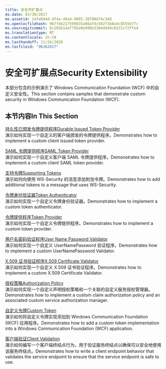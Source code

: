 ```yaml
---
title: 安全可扩展点
ms.date: 03/30/2017
ms.assetid: 2afe044d-df4a-49a4-9865-38700474c3dd
ms.openlocfilehash: 967fde21f599835a06af4c502f3b8a4c8555b77c
ms.sourcegitcommit: bc293b14af795e0e999e3304dd40c0222cf2ffe4
ms.translationtype: MT
ms.contentlocale: zh-CN
ms.lasthandoff: 11/26/2020
ms.locfileid: "96262627"
---
```

# <a name="security-extensibility"></a><span data-ttu-id="9977a-102">安全可扩展点</span><span class="sxs-lookup"><span data-stu-id="9977a-102">Security Extensibility</span></span>

<span data-ttu-id="9977a-103">本部分包含的示例演示了 Windows Communication Foundation (WCF) 中的自定义安全性。</span><span class="sxs-lookup"><span data-stu-id="9977a-103">This section contains samples that demonstrate custom security in Windows Communication Foundation (WCF).</span></span>  
  
## <a name="in-this-section"></a><span data-ttu-id="9977a-104">本节内容</span><span class="sxs-lookup"><span data-stu-id="9977a-104">In This Section</span></span>  

 [<span data-ttu-id="9977a-105">持久性已颁发令牌提供程序</span><span class="sxs-lookup"><span data-stu-id="9977a-105">Durable Issued Token Provider</span></span>](durable-issued-token-provider.md)  
 <span data-ttu-id="9977a-106">演示如何实现一个自定义的客户端颁发的令牌提供程序。</span><span class="sxs-lookup"><span data-stu-id="9977a-106">Demonstrates how to implement a custom client issued token provider.</span></span>  
  
 [<span data-ttu-id="9977a-107">SAML 令牌提供程序</span><span class="sxs-lookup"><span data-stu-id="9977a-107">SAML Token Provider</span></span>](saml-token-provider.md)  
 <span data-ttu-id="9977a-108">演示如何实现一个自定义客户端 SAML 令牌提供程序。</span><span class="sxs-lookup"><span data-stu-id="9977a-108">Demonstrates how to implement a custom client SAML token provider.</span></span>  
  
 [<span data-ttu-id="9977a-109">支持令牌</span><span class="sxs-lookup"><span data-stu-id="9977a-109">Supporting Tokens</span></span>](supporting-tokens.md)  
 <span data-ttu-id="9977a-110">演示如何向使用 WS-Security 的消息添加附加令牌。</span><span class="sxs-lookup"><span data-stu-id="9977a-110">Demonstrates how to add additional tokens to a message that uses WS-Security.</span></span>  
  
 [<span data-ttu-id="9977a-111">令牌身份验证器</span><span class="sxs-lookup"><span data-stu-id="9977a-111">Token Authenticator</span></span>](token-authenticator.md)  
 <span data-ttu-id="9977a-112">演示如何实现一个自定义令牌身份验证器。</span><span class="sxs-lookup"><span data-stu-id="9977a-112">Demonstrates how to implement a custom token authenticator.</span></span>  
  
 [<span data-ttu-id="9977a-113">令牌提供程序</span><span class="sxs-lookup"><span data-stu-id="9977a-113">Token Provider</span></span>](token-provider.md)  
 <span data-ttu-id="9977a-114">演示如何实现一个自定义令牌提供程序。</span><span class="sxs-lookup"><span data-stu-id="9977a-114">Demonstrates how to implement a custom token provider.</span></span>  
  
 [<span data-ttu-id="9977a-115">用户名密码验证程序</span><span class="sxs-lookup"><span data-stu-id="9977a-115">User Name Password Validator</span></span>](user-name-password-validator.md)  
 <span data-ttu-id="9977a-116">演示如何实现一个自定义 UserNamePassword 验证程序。</span><span class="sxs-lookup"><span data-stu-id="9977a-116">Demonstrates how to implement a custom UserNamePassword Validator.</span></span>  
  
 [<span data-ttu-id="9977a-117">X.509 证书验证程序</span><span class="sxs-lookup"><span data-stu-id="9977a-117">X.509 Certificate Validator</span></span>](x-509-certificate-validator.md)  
 <span data-ttu-id="9977a-118">演示如何实现一个自定义 X.509 证书验证程序。</span><span class="sxs-lookup"><span data-stu-id="9977a-118">Demonstrates how to implement a custom X.509 Certificate Validator.</span></span>  
  
 [<span data-ttu-id="9977a-119">授权策略</span><span class="sxs-lookup"><span data-stu-id="9977a-119">Authorization Policy</span></span>](authorization-policy.md)  
 <span data-ttu-id="9977a-120">演示如何实现一个自定义声明授权策略和一个关联的自定义服务授权管理器。</span><span class="sxs-lookup"><span data-stu-id="9977a-120">Demonstrates how to implement a custom claim authorization policy and an associated custom service authorization manager.</span></span>  
  
 [<span data-ttu-id="9977a-121">自定义令牌</span><span class="sxs-lookup"><span data-stu-id="9977a-121">Custom Token</span></span>](custom-token.md)  
 <span data-ttu-id="9977a-122">演示如何将自定义令牌实现添加到 Windows Communication Foundation (WCF) 应用程序。</span><span class="sxs-lookup"><span data-stu-id="9977a-122">Demonstrates how to add a custom token implementation into a Windows Communication Foundation (WCF) application.</span></span>  
  
 [<span data-ttu-id="9977a-123">客户端验证</span><span class="sxs-lookup"><span data-stu-id="9977a-123">Client Validation</span></span>](client-validation.md)  
 <span data-ttu-id="9977a-124">演示如何编写一个客户端终结点行为，用于验证服务终结点以确保可以安全地使用该服务终结点。</span><span class="sxs-lookup"><span data-stu-id="9977a-124">Demonstrates how to write a client endpoint behavior that validates the service endpoint to ensure that the service endpoint is safe to use.</span></span>
